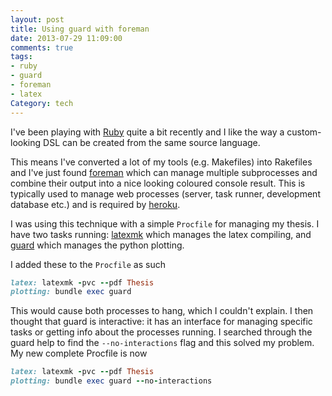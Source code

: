 ```yaml
---
layout: post
title: Using guard with foreman
date: 2013-07-29 11:09:00
comments: true
tags:
- ruby
- guard
- foreman
- latex
Category: tech
---
```


I've been playing with [Ruby](https://www.ruby-lang.org/) quite a bit recently and I like the way a custom-looking DSL can be created from the same source language.

This means I've converted a lot of my tools (e.g. Makefiles) into Rakefiles and I've just found [foreman](https://ddollar.github.io/foreman/) which can manage multiple subprocesses and combine their output into a nice looking coloured console result. This is typically used to manage web processes (server, task runner, development database etc.) and is required by [heroku](https://heroku.com).

I was using this technique with a simple `Procfile` for managing my thesis. I have two tasks running: [latexmk](https://users.phys.psu.edu/~collins/software/latexmk-jcc/) which manages the latex compiling, and [guard](https://guardgem.org/) which manages the python plotting.

I added these to the `Procfile` as such

``` ruby
latex: latexmk -pvc --pdf Thesis
plotting: bundle exec guard
```

This would cause both processes to hang, which I couldn't explain. I then thought that guard is interactive: it has an interface for managing specific tasks or getting info about the processes running. I searched through the guard help to find the `--no-interactions` flag and this solved my problem. My new complete Procfile is now

``` ruby
latex: latexmk -pvc --pdf Thesis
plotting: bundle exec guard --no-interactions
```
